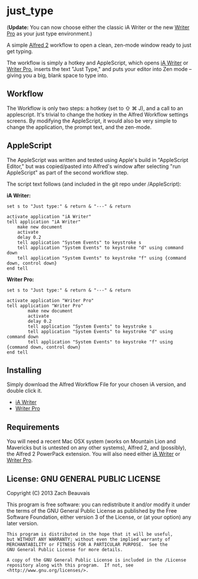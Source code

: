 just_type
=========

(**Update:** You can now choose either the classic iA Writer or the new [Writer Pro][4] as your just type environment.)

A simple [Alfred 2][1] workflow to open a clean, zen-mode window ready to just get typing.

The workflow is simply a hotkey and AppleScript, which opens [iA Writer][2] or [Writer Pro][4], inserts the text "Just Type," and puts your editor into Zen mode – giving you a big, blank space to type into.

## Workflow

The Workflow is only two steps: a hotkey (set to ⇧ ⌘ J), and a call to an applescript.  It's trivial to change the hotkey in the Alfred Workflow settings screens. By modifying the AppleScript, it would also be very simple to change the application, the prompt text, and the zen-mode. 

## AppleScript

The AppleScript was written and tested using Apple's build in "AppleScript Editor," but was copied/pasted into Alfred's window after selecting "run AppleScript" as part of the second workflow step.

The script text follows (and included in the git repo under /AppleScript):

**iA Writer:**

```
set s to "Just type:" & return & "---" & return

activate application "iA Writer"
tell application "iA Writer"
    make new document
    activate
    delay 0.2
    tell application "System Events" to keystroke s
    tell application "System Events" to keystroke "d" using command down
    tell application "System Events" to keystroke "f" using {command down, control down}
end tell
```

**Writer Pro:**

```
set s to "Just type:" & return & "---" & return

activate application "Writer Pro"
tell application "Writer Pro"
        make new document
        activate
        delay 0.2
        tell application "System Events" to keystroke s
        tell application "System Events" to keystroke "d" using command down
        tell application "System Events" to keystroke "f" using {command down, control down}
end tell
```


## Installing

Simply download the Alfred Workflow File for your chosen iA version, and double click it.

* [iA Writer][3]
* [Writer Pro][5]

## Requirements

You will need a recent Mac OSX system (works on Mountain Lion and Mavericks but is untested on any other systems), Alfred 2, and (possibly), the Alfred 2 PowerPack extension.
You will also need either [iA Writer][2] or [Writer Pro][4]. 

## License: GNU GENERAL PUBLIC LICENSE

Copyright (C) 2013 Zach Beauvais

This program is free software: you can redistribute it and/or modify
    it under the terms of the GNU General Public License as published by
    the Free Software Foundation, either version 3 of the License, or
    (at your option) any later version.

    This program is distributed in the hope that it will be useful,
    but WITHOUT ANY WARRANTY; without even the implied warranty of
    MERCHANTABILITY or FITNESS FOR A PARTICULAR PURPOSE.  See the
    GNU General Public License for more details.

    A copy of the GNU General Public License is included in the /License
    repository along with this program.  If not, see 
    <http://www.gnu.org/licenses/>.


[1]: http://www.alfredapp.com/
[2]: http://www.iawriter.com/mac/
[3]: https://github.com/beauvais/just_type/blob/master/just_type.alfredworkflow?raw=true
[4]: http://writer.pro/
[5]: https://github.com/beauvais/just_type/blob/master/just_type_pro.alfredworkflow?raw=true
